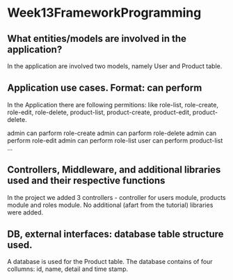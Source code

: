 # Week13FrameworkProgramming

## **What entities/models are involved in the application?**

 In the application are involved two models, namely User and Product table. 

## **Application use cases. Format: <Role type> can perform <a feature>**
  
 In the Application there are following permitions: like role-list, role-create, role-edit, role-delete, product-list, product-create, product-edit, product-delete.
 
  admin can parform role-create
  admin can parform role-delete
  admin can perform role-edit
  admin can perform role-list
  user can perform product-list
  ...
  
## **Controllers, Middleware, and additional libraries used and their respective functions**
  
  In the project we added 3 controllers - controller for users module, products module and roles module. No additional (afart from the tutorial) libraries were added.
  
## **DB, external interfaces: database table structure used.**
  
  A database is used for the Product table. The database contains of four collumns: id, name, detail and time stamp. 
